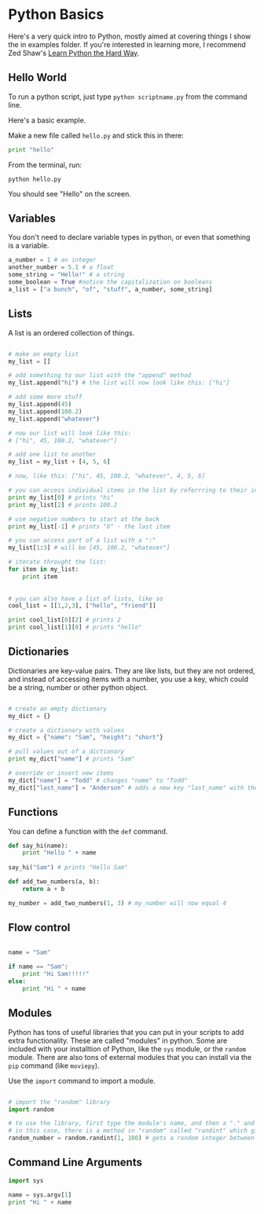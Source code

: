 # Python Basics

Here's a very quick intro to Python, mostly aimed at covering things I show the in examples folder. If you're interested in learning more, I recommend Zed Shaw's [Learn Python the Hard Way](https://learnpythonthehardway.org/book/).

## Hello World

To run a python script, just type ```python scriptname.py``` from the command line.

Here's a basic example.

Make a new file called ```hello.py``` and stick this in there:

```python
print "hello"
```

From the terminal, run:

```
python hello.py
```

You should see "Hello" on the screen.

## Variables

You don't need to declare variable types in python, or even that something is a variable.

```python
a_number = 1 # an integer
another_number = 5.1 # a float
some_string = "Hello!" # a string
some_boolean = True #notice the capitalization on booleans
a_list = ["a bunch", "of", "stuff", a_number, some_string]
```


## Lists

A list is an ordered collection of things.

```python

# make an empty list
my_list = []

# add something to our list with the "append" method
my_list.append("hi") # the list will now look like this: ["hi"]

# add some more stuff
my_list.append(45)
my_list.append(100.2)
my_list.append("whatever")

# now our list will look like this:
# ["hi", 45, 100.2, "whatever"]

# add one list to another
my_list = my_list + [4, 5, 6]

# now, like this: ["hi", 45, 100.2, "whatever", 4, 5, 6]

# you can access individual items in the list by referrring to their index value
print my_list[0] # prints "hi"
print my_list[2] # prints 100.2

# use negative numbers to start at the back
print my_list[-1] # prints "6" - the last item

# you can access part of a list with a ":"
my_list[1:3] # will be [45, 100.2, "whatever"]

# iterate throught the list:
for item in my_list:
	print item
	
	
# you can also have a list of lists, like so
cool_list = [[1,2,3], ["hello", "friend"]]

print cool_list[0][2] # prints 2
print cool_list[1][0] # prints "hello"
```

## Dictionaries

Dictionaries are key-value pairs. They are like lists, but they are not ordered, and instead of accessing items with a number, you use a key, which could be a string, number or other python object.

```python

# create an empty dictionary
my_dict = {}

# create a dictionary with values
my_dict = {"name": "Sam", "height": "short"}

# pull values out of a dictionary
print my_dict["name"] # prints "Sam"

# override or insert new items
my_dict["name"] = "Todd" # changes "name" to "Todd"
my_dict["last_name"] = "Anderson" # adds a new key "last_name" with the value "Anderson"
```

## Functions

You can define a function with the ```def``` command.

```python
def say_hi(name):
    print "Hello " + name
    
say_hi("Sam") # prints "Hello Sam"

def add_two_numbers(a, b):
    return a + b

my_number = add_two_numbers(1, 3) # my_number will now equal 4
```

## Flow control

```python

name = "Sam"

if name == "Sam":
	print "Hi Sam!!!!!"
else:
	print "Hi " + name
```


## Modules
Python has tons of useful libraries that you can put in your scripts to add extra functionality. These are called "modules" in python. Some are included with your installtion of Python, like the ```sys``` module, or the ```random``` module. There are also tons of external modules that you can install via the ```pip``` command (like ```moviepy```).

Use the ```import``` command to import a module.

```python

# import the "random" library
import random

# to use the library, first type the module's name, and then a "." and then the method you want to use
# in this case, there is a method in "random" called "randint" which gives us a random integer
random_number = random.randint(1, 100) # gets a random integer between 1 and 100)

```

## Command Line Arguments
```python
import sys

name = sys.argv[1]
print "Hi " + name
```

